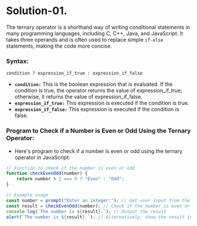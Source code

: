 # Solution-01.
The ternary operator is a shorthand way of writing conditional statements in many programming languages, including C, C++, Java, and JavaScript. It takes three operands and is often used to replace simple `if-else` statements, making the code more concise.

### Syntax:

```plaintext
condition ? expression_if_true : expression_if_false
```
- **`condition:`** This is the boolean expression that is evaluated. If the condition is true, the operator returns the value of expression_if_true; otherwise, it returns the value of expression_if_false.
- **`expression_if_true:`** This expression is executed if the condition is true.
- **`expression_if_false:`** This expression is executed if the condition is false.

### Program to Check if a Number is Even or Odd Using the Ternary Operator:  
- Here's program to check if a number is even or odd using the ternary operator in JavaScript:
```javaScript
// Function to check if the number is even or odd
function checkEvenOdd(number) {
    return number % 2 === 0 ? "Even" : "Odd";
}

// Example usage
const number = prompt("Enter an integer:"); // Get user input from the browser
const result = checkEvenOdd(number); // Check if the number is even or odd
console.log(`The number is ${result}.`); // Output the result
alert(`The number is ${result}.`); // Alternatively, show the result in an alert dialog

```

